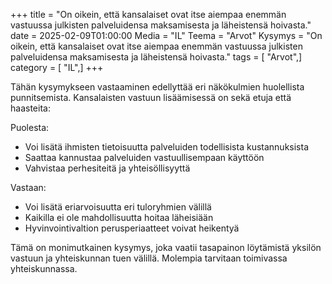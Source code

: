 +++
title = "On oikein, että kansalaiset ovat itse aiempaa enemmän vastuussa julkisten palveluidensa maksamisesta ja läheistensä hoivasta."
date = 2025-02-09T01:00:00
Media = "IL"
Teema = "Arvot"
Kysymys = "On oikein, että kansalaiset ovat itse aiempaa enemmän vastuussa julkisten palveluidensa maksamisesta ja läheistensä hoivasta."
tags = [ "Arvot",]
category = [ "IL",]
+++

Tähän kysymykseen vastaaminen edellyttää eri näkökulmien huolellista punnitsemista. Kansalaisten vastuun lisäämisessä on sekä etuja että haasteita:

Puolesta:
- Voi lisätä ihmisten tietoisuutta palveluiden todellisista kustannuksista
- Saattaa kannustaa palveluiden vastuullisempaan käyttöön
- Vahvistaa perhesiteitä ja yhteisöllisyyttä

Vastaan:
- Voi lisätä eriarvoisuutta eri tuloryhmien välillä
- Kaikilla ei ole mahdollisuutta hoitaa läheisiään
- Hyvinvointivaltion perusperiaatteet voivat heikentyä

Tämä on monimutkainen kysymys, joka vaatii tasapainon löytämistä yksilön vastuun ja yhteiskunnan tuen välillä. Molempia tarvitaan toimivassa yhteiskunnassa.